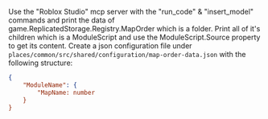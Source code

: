 Use the "Roblox Studio" mcp server with the "run_code" & "insert_model" commands and print the data of game.ReplicatedStorage.Registry.MapOrder which is a folder. Print all of it's children which is a ModuleScript and use the ModuleScript.Source property to get its content.
Create a json configuration file under `places/common/src/shared/configuration/map-order-data.json` with the following structure:

```json
{
	"ModuleName": {
		"MapName: number
	}
}
```
